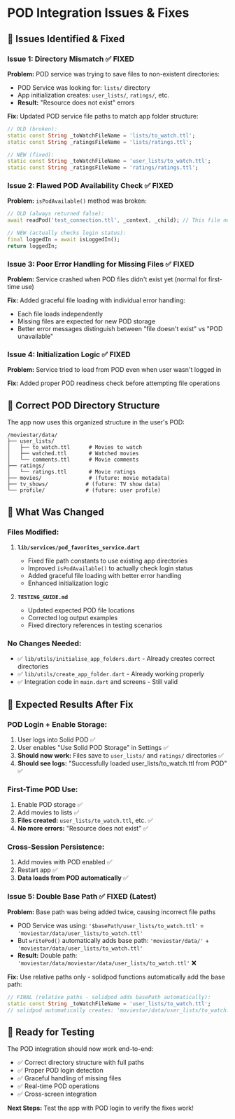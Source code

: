 # POD Integration Issues & Fixes

## 🚨 **Issues Identified & Fixed**

### **Issue 1: Directory Mismatch** ✅ FIXED
**Problem:** POD service was trying to save files to non-existent directories:
- POD Service was looking for: `lists/` directory
- App initialization creates: `user_lists/`, `ratings/`, etc.
- **Result:** "Resource does not exist" errors

**Fix:** Updated POD service file paths to match app folder structure:
```dart
// OLD (broken):
static const String _toWatchFileName = 'lists/to_watch.ttl';
static const String _ratingsFileName = 'lists/ratings.ttl';

// NEW (fixed):
static const String _toWatchFileName = 'user_lists/to_watch.ttl';
static const String _ratingsFileName = 'ratings/ratings.ttl';
```

### **Issue 2: Flawed POD Availability Check** ✅ FIXED
**Problem:** `isPodAvailable()` method was broken:
```dart
// OLD (always returned false):
await readPod('test_connection.ttl', _context, _child); // This file never exists!

// NEW (actually checks login status):
final loggedIn = await isLoggedIn();
return loggedIn;
```

### **Issue 3: Poor Error Handling for Missing Files** ✅ FIXED
**Problem:** Service crashed when POD files didn't exist yet (normal for first-time use)

**Fix:** Added graceful file loading with individual error handling:
- Each file loads independently 
- Missing files are expected for new POD storage
- Better error messages distinguish between "file doesn't exist" vs "POD unavailable"

### **Issue 4: Initialization Logic** ✅ FIXED
**Problem:** Service tried to load from POD even when user wasn't logged in

**Fix:** Added proper POD readiness check before attempting file operations

## 📁 **Correct POD Directory Structure**

The app now uses this organized structure in the user's POD:

```
/moviestar/data/
├── user_lists/
│   ├── to_watch.ttl      # Movies to watch
│   ├── watched.ttl       # Watched movies  
│   └── comments.ttl      # Movie comments
├── ratings/
│   └── ratings.ttl       # Movie ratings
├── movies/               # (future: movie metadata)
├── tv_shows/            # (future: TV show data)
└── profile/             # (future: user profile)
```

## 🔧 **What Was Changed**

### Files Modified:
1. **`lib/services/pod_favorites_service.dart`**
   - Fixed file path constants to use existing app directories
   - Improved `isPodAvailable()` to actually check login status
   - Added graceful file loading with better error handling
   - Enhanced initialization logic

2. **`TESTING_GUIDE.md`**
   - Updated expected POD file locations
   - Corrected log output examples
   - Fixed directory references in testing scenarios

### No Changes Needed:
- ✅ `lib/utils/initialise_app_folders.dart` - Already creates correct directories
- ✅ `lib/utils/create_app_folder.dart` - Already working properly
- ✅ Integration code in `main.dart` and screens - Still valid

## 🎯 **Expected Results After Fix**

### **POD Login + Enable Storage:**
1. User logs into Solid POD ✅
2. User enables "Use Solid POD Storage" in Settings ✅
3. **Should now work:** Files save to `user_lists/` and `ratings/` directories ✅
4. **Should see logs:** "Successfully loaded user_lists/to_watch.ttl from POD" ✅

### **First-Time POD Use:**
1. Enable POD storage ✅
2. Add movies to lists ✅  
3. **Files created:** `user_lists/to_watch.ttl`, etc. ✅
4. **No more errors:** "Resource does not exist" ✅

### **Cross-Session Persistence:**
1. Add movies with POD enabled ✅
2. Restart app ✅
3. **Data loads from POD automatically** ✅

### **Issue 5: Double Base Path** ✅ FIXED (Latest)
**Problem:** Base path was being added twice, causing incorrect file paths
- POD Service was using: `'$basePath/user_lists/to_watch.ttl'` = `'moviestar/data/user_lists/to_watch.ttl'`
- But `writePod()` automatically adds base path: `'moviestar/data/'` + `'moviestar/data/user_lists/to_watch.ttl'`
- **Result:** Double path: `'moviestar/data/moviestar/data/user_lists/to_watch.ttl'` ❌

**Fix:** Use relative paths only - solidpod functions automatically add the base path:
```dart
// FINAL (relative paths - solidpod adds basePath automatically):
static const String _toWatchFileName = 'user_lists/to_watch.ttl';
// solidpod automatically creates: 'moviestar/data/user_lists/to_watch.ttl' ✅
```

## 🧪 **Ready for Testing**

The POD integration should now work end-to-end:
- ✅ Correct directory structure with full paths
- ✅ Proper POD login detection  
- ✅ Graceful handling of missing files
- ✅ Real-time POD operations
- ✅ Cross-screen integration

**Next Steps:** Test the app with POD login to verify the fixes work! 